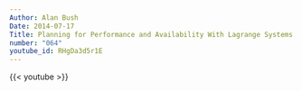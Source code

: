 ```yaml
---
Author: Alan Bush
Date: 2014-07-17
Title: Planning for Performance and Availability With Lagrange Systems CTO Jay Smith
number: "064"
youtube_id: RHgDa3d5r1E
---
```


{{< youtube >}}

